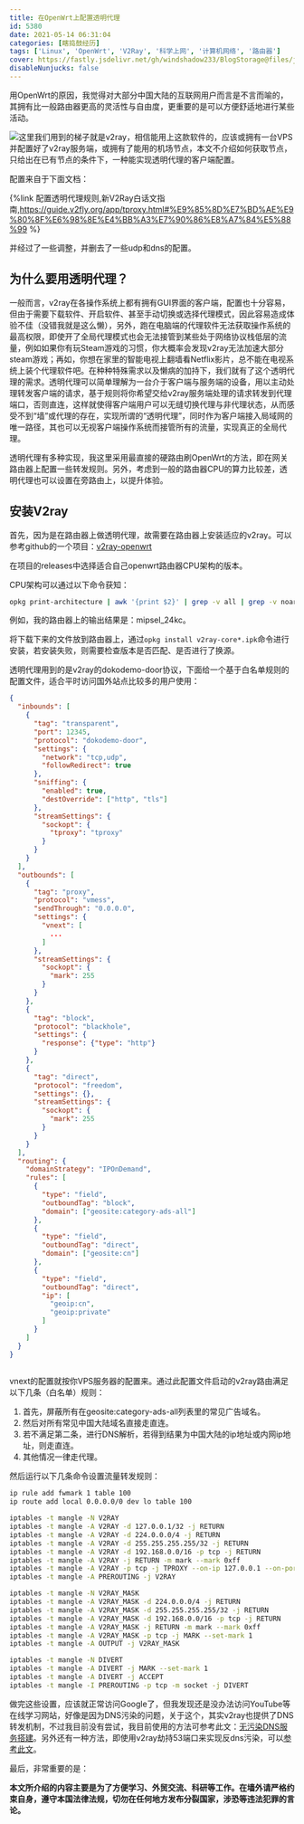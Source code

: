 ```yaml
---
title: 在OpenWrt上配置透明代理
id: 5380
date: 2021-05-14 06:31:04
categories: [瞎捣鼓经历]
tags: ['Linux', 'OpenWrt', 'V2Ray', '科学上网', '计算机网络', '路由器']
cover: https://fastly.jsdelivr.net/gh/windshadow233/BlogStorage@files/jpeg/8863b05422e5f59b8692971abfd1e37f.jpeg
disableNunjucks: false
---
```


用OpenWrt的原因，我觉得对大部分中国大陆的互联网用户而言是不言而喻的，其拥有比一般路由器更高的灵活性与自由度，更重要的是可以方便舒适地进行某些活动。

![](https://fastly.jsdelivr.net/gh/windshadow233/BlogStorage@files/jpeg/8863b05422e5f59b8692971abfd1e37f.jpeg)这里我们用到的梯子就是v2ray，相信能用上这款软件的，应该或拥有一台VPS并配置好了v2ray服务端，或拥有了能用的机场节点，本文不介绍如何获取节点，只给出在已有节点的条件下，一种能实现透明代理的客户端配置。

配置来自于下面文档：

{%link 配置透明代理规则,新V2Ray白话文指南,https://guide.v2fly.org/app/tproxy.html#%E9%85%8D%E7%BD%AE%E9%80%8F%E6%98%8E%E4%BB%A3%E7%90%86%E8%A7%84%E5%88%99 %}

并经过了一些调整，并删去了一些udp和dns的配置。


## 为什么要用透明代理？


一般而言，v2ray在各操作系统上都有拥有GUI界面的客户端，配置也十分容易，但由于需要下载软件、开启软件、甚至手动切换或选择代理模式，因此容易造成体验不佳（没错我就是这么懒），另外，跑在电脑端的代理软件无法获取操作系统的最高权限，即使开了全局代理模式也会无法接管到某些处于网络协议栈低层的流量，例如如果你有玩Steam游戏的习惯，你大概率会发现v2ray无法加速大部分steam游戏；再如，你想在家里的智能电视上翻墙看Netflix影片，总不能在电视系统上装个代理软件吧。在种种特殊需求以及懒病的加持下，我们就有了这个透明代理的需求。透明代理可以简单理解为一台介于客户端与服务端的设备，用以主动处理转发客户端的请求，基于规则将你希望交给v2ray服务端处理的请求转发到代理端口，否则直连，这样就使得客户端用户可以无缝切换代理与非代理状态，从而感受不到“墙”或代理的存在，实现所谓的“透明代理”，同时作为客户端接入局域网的唯一路径，其也可以无视客户端操作系统而接管所有的流量，实现真正的全局代理。


透明代理有多种实现，我这里采用最直接的硬路由刷OpenWrt的方法，即在网关路由器上配置一些转发规则。另外，考虑到一般的路由器CPU的算力比较差，透明代理也可以设置在旁路由上，以提升体验。


## 安装V2ray


首先，因为是在路由器上做透明代理，故需要在路由器上安装适应的v2ray。可以参考github的一个项目：[v2ray-openwrt](https://github.com/kuoruan/openwrt-v2ray)


在项目的releases中选择适合自己openwrt路由器CPU架构的版本。


CPU架构可以通过以下命令获知：



```bash
opkg print-architecture | awk '{print $2}' | grep -v all | grep -v noarch
```

例如，我的路由器上的输出结果是：mipsel_24kc。


将下载下来的文件放到路由器上，通过`opkg install v2ray-core*.ipk`命令进行安装，若安装失败，则需要检查版本是否匹配、是否进行了换源。


透明代理用到的是v2ray的dokodemo-door协议，下面给一个基于白名单规则的配置文件，适合平时访问国外站点比较多的用户使用：



```json
{
  "inbounds": [
    {
      "tag": "transparent",
      "port": 12345,
      "protocol": "dokodemo-door",
      "settings": {
        "network": "tcp,udp",
        "followRedirect": true
      },
      "sniffing": {
        "enabled": true,
        "destOverride": ["http", "tls"]
      },
      "streamSettings": {
        "sockopt": {
          "tproxy": "tproxy"
        }
      }
    }
  ],
  "outbounds": [
    { 
      "tag": "proxy",
      "protocol": "vmess",
      "sendThrough": "0.0.0.0",
      "settings": {
        "vnext": [
          ...
        ]
      },
      "streamSettings": {
        "sockopt": {
          "mark": 255
        }
      }
    },
    {
      "tag": "block",
      "protocol": "blackhole",
      "settings": {
        "response": {"type": "http"}
      }
    },
    {
      "tag": "direct",
      "protocol": "freedom",
      "settings": {},
      "streamSettings": {
        "sockopt": {
          "mark": 255
        }
      }
    }
  ],
  "routing": {
    "domainStrategy": "IPOnDemand",
    "rules": [
      {
        "type": "field",
        "outboundTag": "block",
        "domain": ["geosite:category-ads-all"]
      },
      {
        "type": "field",
        "outboundTag": "direct",
        "domain": ["geosite:cn"]
      },
      {
        "type": "field",
        "outboundTag": "direct",
        "ip": [
          "geoip:cn",
          "geoip:private"
        ]
      }
    ]
  }
}
﻿
```

vnext的配置就按你VPS服务器的配置来。通过此配置文件启动的v2ray路由满足以下几条（白名单）规则：


1. 首先，屏蔽所有在geosite:category-ads-all列表里的常见广告域名。
2. 然后对所有常见中国大陆域名直接走直连。
3. 若不满足第二条，进行DNS解析，若得到结果为中国大陆的ip地址或内网ip地址，则走直连。
4. 其他情况一律走代理。

然后运行以下几条命令设置流量转发规则：



```bash
ip rule add fwmark 1 table 100
ip route add local 0.0.0.0/0 dev lo table 100

iptables -t mangle -N V2RAY
iptables -t mangle -A V2RAY -d 127.0.0.1/32 -j RETURN
iptables -t mangle -A V2RAY -d 224.0.0.0/4 -j RETURN
iptables -t mangle -A V2RAY -d 255.255.255.255/32 -j RETURN
iptables -t mangle -A V2RAY -d 192.168.0.0/16 -p tcp -j RETURN
iptables -t mangle -A V2RAY -j RETURN -m mark --mark 0xff
iptables -t mangle -A V2RAY -p tcp -j TPROXY --on-ip 127.0.0.1 --on-port 12345 --tproxy-mark 1
iptables -t mangle -A PREROUTING -j V2RAY

iptables -t mangle -N V2RAY_MASK
iptables -t mangle -A V2RAY_MASK -d 224.0.0.0/4 -j RETURN
iptables -t mangle -A V2RAY_MASK -d 255.255.255.255/32 -j RETURN
iptables -t mangle -A V2RAY_MASK -d 192.168.0.0/16 -p tcp -j RETURN
iptables -t mangle -A V2RAY_MASK -j RETURN -m mark --mark 0xff
iptables -t mangle -A V2RAY_MASK -p tcp -j MARK --set-mark 1
iptables -t mangle -A OUTPUT -j V2RAY_MASK

iptables -t mangle -N DIVERT
iptables -t mangle -A DIVERT -j MARK --set-mark 1
iptables -t mangle -A DIVERT -j ACCEPT
iptables -t mangle -I PREROUTING -p tcp -m socket -j DIVERT
```

做完这些设置，应该就正常访问Google了，但我发现还是没办法访问YouTube等在线学习网站，好像是因为DNS污染的问题，关于这个，其实v2ray也提供了DNS转发机制，不过我目前没有尝试，我目前使用的方法可参考此文：[无污染DNS服务搭建](/blog/5447/)。另外还有一种方法，即使用v2ray劫持53端口来实现反dns污染，可以[参考此文](https://guide.v2fly.org/app/tproxy.html#%E9%85%8D%E7%BD%AE%E9%80%8F%E6%98%8E%E4%BB%A3%E7%90%86%E8%A7%84%E5%88%99)。


最后，非常重要的是：


**本文所介绍的内容主要是为了方便学习、外贸交流、科研等工作。在墙外请严格约束自身，遵守本国法律法规，切勿在任何地方发布分裂国家，涉恐等违法犯罪的言论。**
